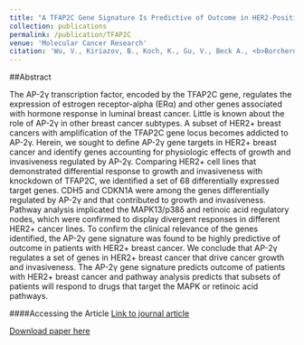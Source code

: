 ```yaml
---
title: "A TFAP2C Gene Signature Is Predictive of Outcome in HER2-Positive Breast Cancer."
collection: publications
permalink: /publication/TFAP2C
venue: 'Molecular Cancer Research'
citation: 'Wu, V., Kiriazov, B., Koch, K., Gu, V., Beck A., <b>Borcherding, N.</b>, Li, T., Addo, P., Wehrspan, Z.,  Zhang, W., Braun, T., Brown, B., Band, V., Band, B., Kulak, M., & Weigel, R. A TFAP2C Gene Signature is Predictive of Outcome in HER2-positive Breast Cancer. Molecular Cancer Research 2019.'
---
```


##Abstract

The AP-2γ transcription factor, encoded by the TFAP2C gene, regulates the expression of estrogen receptor-alpha (ERα) and other genes associated with hormone response in luminal breast cancer. Little is known about the role of AP-2γ in other breast cancer subtypes. A subset of HER2+ breast cancers with amplification of the TFAP2C gene locus becomes addicted to AP-2γ. Herein, we sought to define AP-2γ gene targets in HER2+ breast cancer and identify genes accounting for physiologic effects of growth and invasiveness regulated by AP-2γ. Comparing HER2+ cell lines that demonstrated differential response to growth and invasiveness with knockdown of TFAP2C, we identified a set of 68 differentially expressed target genes. CDH5 and CDKN1A were among the genes differentially regulated by AP-2γ and that contributed to growth and invasiveness. Pathway analysis implicated the MAPK13/p38δ and retinoic acid regulatory nodes, which were confirmed to display divergent responses in different HER2+ cancer lines. To confirm the clinical relevance of the genes identified, the AP-2γ gene signature was found to be highly predictive of outcome in patients with HER2+ breast cancer. We conclude that AP-2γ regulates a set of genes in HER2+ breast cancer that drive cancer growth and invasiveness. The AP-2γ gene signature predicts outcome of patients with HER2+ breast cancer and pathway analysis predicts that subsets of patients will respond to drugs that target the MAPK or retinoic acid pathways.

####Accessing the Article
[Link to journal article](https://mcr.aacrjournals.org/content/18/1/46.abstract)

[Download paper here](https://ncborcherding.github.io/files/TFAP2C.pdf)





